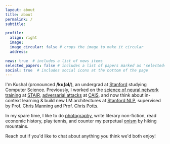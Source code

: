 ```yaml
---
layout: about
title: about
permalink: /
subtitle:  

profile:
  align: right
  image:  
  image_circular: false # crops the image to make it circular
  address: 

news: true  # includes a list of news items
selected_papers: false # includes a list of papers marked as "selected={true}"
social: true  # includes social icons at the bottom of the page
---
```


I'm Kushal (pronounced **/kʊʃəl/**), an undergrad at [Stanford](https://cs.stanford.edu/) studying Computer Science. Previously, I worked on the [science of neural network training](https://arxiv.org/abs/2312.03096) at [STAIR](https://stair.cs.stanford.edu/), [adversarial attacks](https://openreview.net/forum?id=Le7fswY1lj) at [CAIS](https://safe.ai/), and now think about in-context learning & build new LM architectures at [Stanford NLP](https://nlp.stanford.edu/), supervised by Prof. [Chris Manning](https://nlp.stanford.edu/~manning/) and Prof. [Chris Potts](https://stanford.edu/~cgpotts/).

In my spare time, I like to do [photography](https://kushalthaman.tumblr.com/), write literary non-fiction, read economic history, play tennis, and counter my perpetual [onism](https://www.thedictionaryofobscuresorrows.com/concept/onism) by hiking mountains.

Reach out if you'd like to chat about anything you think we'd both enjoy!
